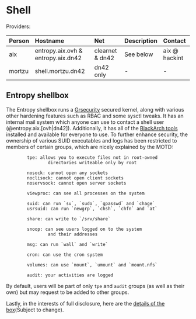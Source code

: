 # Shell

Providers:

| Person        | Hostname                             | Net              | Description | Contact       |
|:------------- |:------------------------------------ |:---------------- |:----------- |:------------- |
| aix           | entropy.aix.ovh & entropy.aix.dn42   | clearnet & dn42  | See below   | aix @ hackint |
| mortzu        | shell.mortzu.dn42                    | dn42 only        | -           | -             |

## Entropy shellbox
The Entropy shellbox runs a [Grsecurity](https://grsecurity.net/) secured kernel, along with various other hardening features such as RBAC and some sysctl tweaks. It has an internal mail system which anyone can use to contact a shell user (<user>@entropy.aix.[ovh|dn42]). Additionally, it has all of the [BlackArch tools](http://www.blackarch.org/tools.html) installed and available for everyone to use.
To further enhance security, the ownership of various SUID executables and logs has been restricted to members of certain groups, which are nicely explained by the MOTD:
```
        tpe: allows you to execute files not in root-owned
                directories writeable only by root

        nosock: cannot open any sockets
        noclisock: cannot open client sockets
        noservsock: cannot open server sockets

        viewproc: can see all processes on the system

        suid: can run `su`, `sudo`, `gpasswd` and `chage`
        usrsuid: can run `newgrp`, `chsh`, `chfn` and `at`

        share: can write to `/srv/share`

        snoop: can see users logged on to the system
                and their addresses

        msg: can run `wall` and `write`

        cron: can use the cron system

        volumes: can use `mount`, `umount` and `mount.nfs`

        audit: your activities are logged
```

By default, users will be part of only `tpe` and `audit` groups (as well as their own) but may request to be added to other groups.

Lastly, in the interests of full disclosure, here are the [details of the box](http://pastie.org/pastes/10889893/text)(Subject to change).